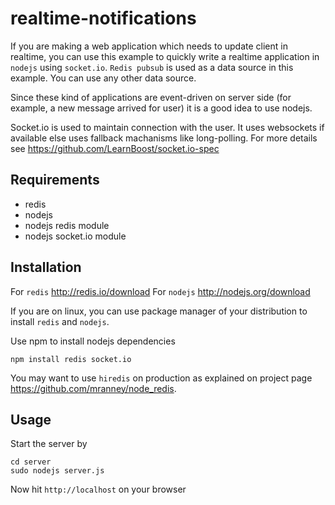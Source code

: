 realtime-notifications
======================
If you are making a web application which needs to update client in realtime, you can use this example to quickly write a realtime application in `nodejs` using `socket.io`. `Redis pubsub` is used as a data source in this example. You can use any other data source. 

Since these kind of applications are event-driven on server side (for example, a new message arrived for user) it is a good idea to use nodejs.

Socket.io is used to maintain connection with the user. It uses websockets if available else uses fallback machanisms like long-polling. For more details see https://github.com/LearnBoost/socket.io-spec

## Requirements
* redis
* nodejs
* nodejs redis module 
* nodejs socket.io module


## Installation
For `redis` http://redis.io/download
For `nodejs` http://nodejs.org/download

If you are on linux, you can use package manager of your distribution to install `redis` and `nodejs`.

Use npm to install nodejs dependencies

	npm install redis socket.io

You may want to use `hiredis` on production as explained on project page https://github.com/mranney/node_redis.

## Usage
Start the server by 

	cd server
	sudo nodejs server.js

Now hit `http://localhost` on your browser